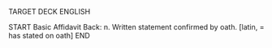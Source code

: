 TARGET DECK
ENGLISH

START
Basic
Affidavit
Back: n. Written statement confirmed by oath. [latin, = has stated on oath]
END
